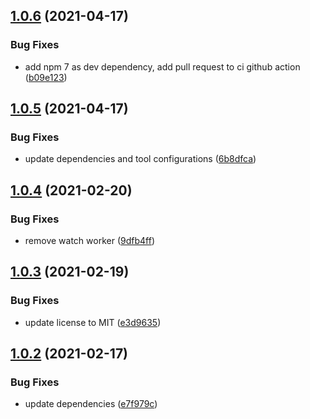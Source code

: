 ## [1.0.6](https://github.com/valverdealbo/workers/compare/v1.0.5...v1.0.6) (2021-04-17)


### Bug Fixes

* add npm 7 as dev dependency, add pull request to ci github action ([b09e123](https://github.com/valverdealbo/workers/commit/b09e12373636fa94f8b7a93b858f0d49935f77d2))

## [1.0.5](https://github.com/valverdealbo/workers/compare/v1.0.4...v1.0.5) (2021-04-17)


### Bug Fixes

* update dependencies and tool configurations ([6b8dfca](https://github.com/valverdealbo/workers/commit/6b8dfca30462fc9071ae58e72c112cc6b9b60f9f))

## [1.0.4](https://github.com/valverdealbo/workers/compare/v1.0.3...v1.0.4) (2021-02-20)


### Bug Fixes

* remove watch worker ([9dfb4ff](https://github.com/valverdealbo/workers/commit/9dfb4ffabcc34c66c51ff3ed7cc73058aea9f4ff))

## [1.0.3](https://github.com/valverdealbo/workers/compare/v1.0.2...v1.0.3) (2021-02-19)


### Bug Fixes

* update license to MIT ([e3d9635](https://github.com/valverdealbo/workers/commit/e3d9635e1fb1291e45453d0ef98fcbd2416023cd))

## [1.0.2](https://github.com/valverdealbo/workers/compare/v1.0.1...v1.0.2) (2021-02-17)


### Bug Fixes

* update dependencies ([e7f979c](https://github.com/valverdealbo/workers/commit/e7f979c2fdb898f7f8626e674986356d5ebb93b4))

